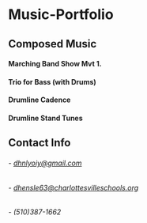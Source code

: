 # Music-Portfolio

## Composed Music

#### Marching Band Show Mvt 1.

#### Trio for Bass (with Drums)

#### Drumline Cadence

#### Drumline Stand Tunes

## Contact Info
 
###### - dhnlyoiy@gmail.com
###### - dhensle63@charlottesvilleschools.org
###### - (510)387-1662
